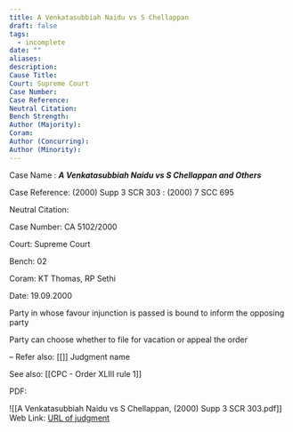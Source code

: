 ```yaml
---
title: A Venkatasubbiah Naidu vs S Chellappan
draft: false
tags:
  - incomplete
date: ""
aliases: 
description: 
Cause Title: 
Court: Supreme Court
Case Number: 
Case Reference: 
Neutral Citation: 
Bench Strength: 
Author (Majority): 
Coram: 
Author (Concurring): 
Author (Minority):
---
```

Case Name : ***A Venkatasubbiah Naidu vs S Chellappan and Others***

Case Reference: (2000) Supp 3 SCR 303 :  (2000) 7 SCC 695

Neutral Citation:

Case Number: CA 5102/2000

Court: Supreme Court

Bench: 02

Coram: KT Thomas, RP Sethi

Date: 19.09.2000

Party in whose favour injunction is passed is bound to inform the opposing party 

Party can choose whether to file for vacation or appeal the order

–
Refer also:
[[]]
Judgment name

See also:
[[CPC - Order XLIII rule 1]] 

PDF:

![[A Venkatasubbiah Naidu vs S Chellappan, (2000) Supp 3 SCR 303.pdf]]
Web Link: <a href="/All judgments/A Venkatasubbiah Naidu vs S Chellappan, (2000) Supp 3 SCR 303.pdf" target="_blank">URL of judgment</a>